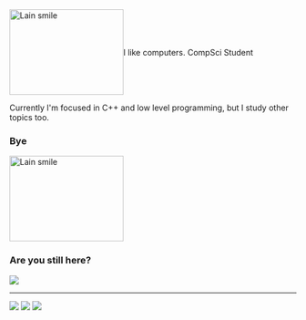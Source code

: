 

<div style="display: flex; align-items: center;">
  <img src="https://tenor.com/pt-BR/view/serial-experiments-lain-lain-anime-smug-anime-smile-gif-14038034.gif" alt="Lain smile" width="200" height="150"/>
   I like computers. CompSci Student
</div>

Currently I'm focused in C++ and low level programming, but I study other topics too.

### Bye
<img src="https://tenor.com/pt-BR/view/serial-experiments-lain-gif-25783482.gif" alt="Lain smile" width="200" height="150"/>

### Are you still here? 
<img src="https://tenor.com/pt-BR/view/editing-anime-gif-25803727.gif" />

---
![](https://img.shields.io/badge/C%2B%2B-00599C?style=for-the-badge&logo=c%2B%2B&logoColor=white)
![](https://img.shields.io/badge/C-00599C?style=for-the-badge&logo=c&logoColor=white)
![](https://img.shields.io/badge/Linux-FCC624?style=for-the-badge&logo=linux&logoColor=black)



